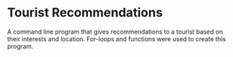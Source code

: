 # Tourist Recommendations
A command line program that gives recommendations to a tourist based on their interests and location. For-loops and functions were used to create this program.
